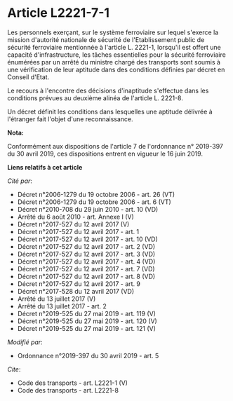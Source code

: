 # Article L2221-7-1

Les personnels exerçant, sur le système ferroviaire sur lequel s'exerce la mission d'autorité nationale de sécurité de
l'Etablissement public de sécurité ferroviaire mentionnée à l'article L. 2221-1, lorsqu'il est offert une capacité
d'infrastructure, les tâches essentielles pour la sécurité ferroviaire énumérées par un arrêté du ministre chargé des
transports sont soumis à une vérification de leur aptitude dans des conditions définies par décret en Conseil d'Etat. 

Le recours à l'encontre des décisions d'inaptitude s'effectue dans les conditions prévues au deuxième alinéa de l'article L.
2221-8. 

Un décret définit les conditions dans lesquelles une aptitude délivrée à l'étranger fait l'objet d'une reconnaissance.

**Nota:**

Conformément aux dispositions de l'article 7 de l'ordonnance n° 2019-397 du 30 avril 2019, ces dispositions entrent en
vigueur le 16 juin 2019.

**Liens relatifs à cet article**

_Cité par_:

  - Décret n°2006-1279 du 19 octobre 2006 - art. 26 (VT)
  - Décret n°2006-1279 du 19 octobre 2006 - art. 6 (VT)
  - Décret n°2010-708 du 29 juin 2010 - art. 10 (VD)
  - Arrêté du 6 août 2010 - art. Annexe I (V)
  - Décret n°2017-527 du 12 avril 2017 (V)
  - Décret n°2017-527 du 12 avril 2017 - art. 1
  - Décret n°2017-527 du 12 avril 2017 - art. 10 (VD)
  - Décret n°2017-527 du 12 avril 2017 - art. 2 (VD)
  - Décret n°2017-527 du 12 avril 2017 - art. 3 (VD)
  - Décret n°2017-527 du 12 avril 2017 - art. 4 (VD)
  - Décret n°2017-527 du 12 avril 2017 - art. 7 (VD)
  - Décret n°2017-527 du 12 avril 2017 - art. 8 (VD)
  - Décret n°2017-527 du 12 avril 2017 - art. 9
  - Décret n°2017-528 du 12 avril 2017 (VD)
  - Arrêté du 13 juillet 2017 (V)
  - Arrêté du 13 juillet 2017 - art. 2
  - Décret n°2019-525 du 27 mai 2019 - art. 119 (V)
  - Décret n°2019-525 du 27 mai 2019 - art. 120 (V)
  - Décret n°2019-525 du 27 mai 2019 - art. 121 (V)

_Modifié par_:

  - Ordonnance n°2019-397 du 30 avril 2019 - art. 5

_Cite_:

  - Code des transports - art. L2221-1 (V)
  - Code des transports - art. L2221-8
